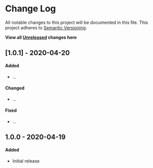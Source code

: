 # Change Log
All notable changes to this project will be documented in this file.
This project adheres to [Semantic Versioning](http://semver.org/).

**View all [Unreleased][] changes here**

## [1.0.1] - 2020-04-20
#### Added
-   ...

#### Changed
-   ...

#### Fixed
-   ...

## 1.0.0 - 2020-04-19
#### Added
-   Initial release

[Unreleased]: https://github.com/pointybeard/symext-yaml-field/compare/1.0.1...integration
[1.0.0]: https://github.com/pointybeard/symext-yaml-field/1.0.1...1.0.0
